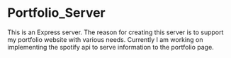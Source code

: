 ﻿# Portfolio_Server

This is an Express server. The reason for creating this server is to support my portfolio website with various needs. Currently I am working on implementing the spotify api to serve information to the portfolio page.
